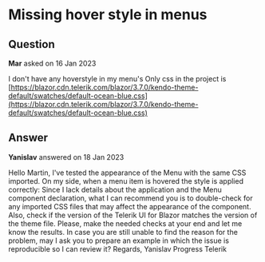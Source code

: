 # Missing hover style in menus

## Question

**Mar** asked on 16 Jan 2023

I don't have any hoverstyle in my menu's Only css in the project is [https://blazor.cdn.telerik.com/blazor/3.7.0/kendo-theme-default/swatches/default-ocean-blue.css](https://blazor.cdn.telerik.com/blazor/3.7.0/kendo-theme-default/swatches/default-ocean-blue.css)

## Answer

**Yanislav** answered on 18 Jan 2023

Hello Martin, I've tested the appearance of the Menu with the same CSS imported. On my side, when a menu item is hovered the style is applied correctly: Since I lack details about the application and the Menu component declaration, what I can recommend you is to double-check for any imported CSS files that may affect the appearance of the component. Also, check if the version of the Telerik UI for Blazor matches the version of the theme file. Please, make the needed checks at your end and let me know the results. In case you are still unable to find the reason for the problem, may I ask you to prepare an example in which the issue is reproducible so I can review it? Regards, Yanislav Progress Telerik
